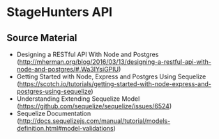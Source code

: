 # StageHunters API

## Source Material
* Designing a RESTful API With Node and Postgres (http://mherman.org/blog/2016/03/13/designing-a-restful-api-with-node-and-postgres/#.Wa3IYsiGPIU)
* Getting Started with Node, Express and Postgres Using Sequelize (https://scotch.io/tutorials/getting-started-with-node-express-and-postgres-using-sequelize)
* Understanding Extending Sequelize Model (https://github.com/sequelize/sequelize/issues/6524)
* Sequelize Documentation (http://docs.sequelizejs.com/manual/tutorial/models-definition.html#model-validations)
